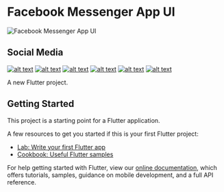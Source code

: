 # Facebook Messenger App UI

![Facebook Messenger App UI](https://user-images.githubusercontent.com/16510597/86947981-bc704f00-c176-11ea-8355-b35f698be928.jpg)

## Social Media

<!-- display the social media buttons in your README -->
[![alt text][1.1]][1]
[![alt text][2.1]][2]
[![alt text][3.1]][3]
[![alt text][4.1]][4]
[![alt text][5.1]][5]
[![alt text][6.1]][6]

<!-- icons with padding -->
[1.1]: http://i.imgur.com/P3YfQoD.png (facebook icon with padding)
[2.1]: http://i.imgur.com/tXSoThF.png (twitter icon with padding)
[3.1]: http://i.imgur.com/FTfZyuk.png (Instagram plus icon with padding)
[4.1]: http://i.imgur.com/7B26GWO.png (Youtube icon with padding)
[5.1]: http://i.imgur.com/1AGmwO3.png (dribbble icon with padding)
[6.1]: http://i.imgur.com/0o48UoR.png (github icon with padding)

<!-- links to your social media accounts -->
<!-- update these accordingly -->

[1]: https://www.facebook.com/Sopheamen-Van-110104824091670
[2]: https://twitter.com/sopheamenvan007
[3]: https://www.instagram.com/vansopheamen/?hl=en
[4]: http://carlsed.tumblr.com
[5]: http://dribbble.com/carlsednaoui
[6]: http://www.github.com/carlsednaoui


A new Flutter project.

## Getting Started

This project is a starting point for a Flutter application.

A few resources to get you started if this is your first Flutter project:

- [Lab: Write your first Flutter app](https://flutter.dev/docs/get-started/codelab)
- [Cookbook: Useful Flutter samples](https://flutter.dev/docs/cookbook)

For help getting started with Flutter, view our
[online documentation](https://flutter.dev/docs), which offers tutorials,
samples, guidance on mobile development, and a full API reference.
